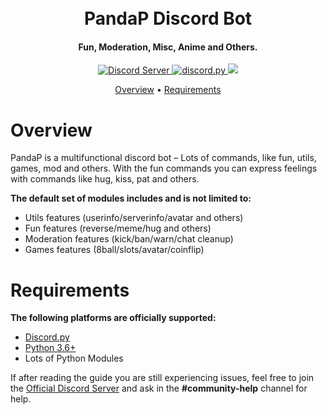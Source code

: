 <h1 align="center">
  <br>
  PandaP Discord Bot
  <br>
</h1>

<h4 align="center">Fun, Moderation, Misc, Anime and Others.</h4>

<p align="center">
  <a href="https://discord.gg/TZZRtwNCyQ">
    <img src="https://discord.com/api/guilds/775101486572109834/widget.png?style=shield" alt="Discord Server">
  <a href="https://github.com/Rapptz/discord.py/">
     <img src="https://img.shields.io/badge/discord-py-blue.svg" alt="discord.py">
  <a href="http://makeapullrequest.com">
    <img src="https://img.shields.io/badge/PRs-welcome-brightgreen.svg">
  </a>
  </a>
</p>


<p align="center">
  <a href="#overview">Overview</a>
  •
  <a href="#requirements">Requirements</a>
</p>

# Overview

PandaP is a multifunctional discord bot – Lots of commands, like fun, utils, games, mod and others. With the fun commands you can express feelings with commands like hug, kiss, pat and others. 

**The default set of modules includes and is not limited to:**

- Utils features (userinfo/serverinfo/avatar and others)
- Fun features (reverse/meme/hug and others)
- Moderation features (kick/ban/warn/chat cleanup)
- Games features (8ball/slots/avatar/coinflip)

# Requirements

**The following platforms are officially supported:** 

- [Discord.py](https://github.com/rapptz/discord.py)
- [Python 3.6+](https://www.python.org/downloads/)
- Lots of Python Modules

If after reading the guide you are still experiencing issues, feel free to join the
[Official Discord Server](https://discord.gg/TZZRtwNCyQ) and ask in the **#community-help** channel for help.


